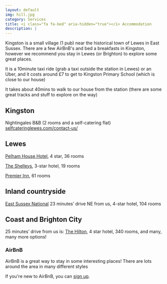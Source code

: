```yaml
---
layout: default
img: hill.jpg
category: Services
title: <i class="fa fa-bed" aria-hidden="true"></i> Accommodation
description: |
---
```


Kingston is a small village (1 pub) near the historical town of Lewes in East Sussex. There are a few AirBnB's and bed a breakfasts in Kingston, however we recommend you stay in Lewes (or Brighton) to explore some great places. 

It is a 10minute taxi ride (grab a taxi outside the station in Lewes) or an Uber, and it costs around £7 to get to Kingston Primary School (which is close to our house)

It takes about 40mins to walk to our house from the station (there are some great tracks and stuff to explore on the way)

## Kingston
Nightingales B&B (2 rooms and a self-catering flat) [selfcateringlewes.com/contact-us/](selfcateringlewes.com/contact-us/)

## Lewes
[Pelham House Hotel](http://www.pelhamhouse.com), 4 star, 36 rooms
 
[The Shelleys](http://the-shelleys.co.uk), 3-star hotel, 19 rooms 

[Premier Inn](https://www.premierinn.com/gb/en/hotels/england/east-sussex/lewes/lewes-town-centre.html?cid=GLBC_LEWTOW), 61 rooms 

## Inland countryside
[East Sussex National](http://eastsussexnational.co.uk) 23 minutes’ drive NE from us, 4-star hotel, 104 rooms 

## Coast and Brighton City
25 minutes’ drive from us is:
[The Hilton](http://www3.hilton.com/en/hotels/united-kingdom/hilton-brighton-metropole-BSHMETW/index.html?WT.mc_id=zELWAKN0EMEA1HI2DMH3LocalSearch4DGGenericx6BSHMETW), 4 star hotel, 340 rooms, and many, many more options! 


### AirBnB
AirBnB is a great way to stay in some interesting places! There are lots around the area in many different styles 

If you're new to AirBnB, you can [sign up](www.airbnb.com/).

<!-- ### <i class="fa fa-bed" aria-hidden="true"></i> Hotels -->
